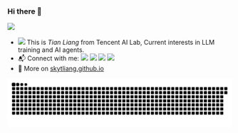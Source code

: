 ### Hi there 👋 

![](https://komarev.com/ghpvc/?username=skytliang)
- <img src="https://media.giphy.com/media/SKGo6OYe24EBG/giphy.gif" width="30"> This is *Tian Liang* from Tencent AI Lab, Current interests in LLM training and AI agents.
- :mailbox_with_mail: Connect with me: <a href = "mailto:thuliangtian@gmail.com"><img src="https://img.shields.io/badge/-thuliangtian@gmail.com-red?style=flat&logo=gmail&logoColor=white" target="_blank"></a> <a href = "mailto:liangt21@tsinghua.org.cn"><img src="https://img.shields.io/badge/-liangt21@tsinghua.org.cn-%23333?style=flat&logo=gmail&logoColor=white" target="_blank"></a> <a href = "https://twitter.com/skytliang"><img src="https://img.shields.io/badge/-Twitter @skytliang-%234a99e9?style=flat&logo=twitter&logoColor=white" target="_blank"></a> <a href = "https://www.zhihu.com/people/xing-ren-5-47"><img src="https://img.shields.io/badge/-%E7%9F%A5%E4%B9%8E-%232f6be0" target="_blank"></a>
- :blue_book: More on [skytliang.github.io](https://skytliang.github.io/)

<picture>
  <source media="(prefers-color-scheme: dark)" srcset="https://github.com/Skytliang/skytliang/blob/main/dist/github-snake-dark.svg">
  <source media="(prefers-color-scheme: light)" srcset="https://github.com/Skytliang/skytliang/blob/main/dist/github-snake.svg">
  <img alt="github-snake" src="https://github.com/Skytliang/skytliang/blob/main/dist/github-snake.svg">
</picture>

